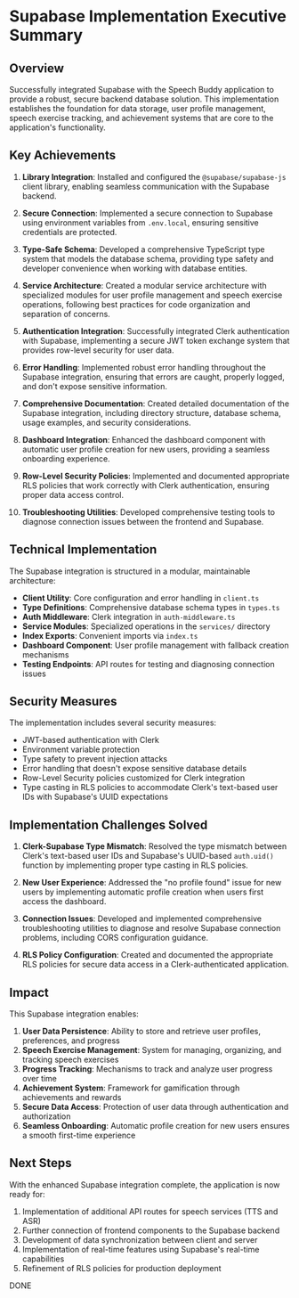 # Supabase Implementation Executive Summary

## Overview

Successfully integrated Supabase with the Speech Buddy application to provide a robust, secure backend database solution. This implementation establishes the foundation for data storage, user profile management, speech exercise tracking, and achievement systems that are core to the application's functionality.

## Key Achievements

1. **Library Integration**: Installed and configured the `@supabase/supabase-js` client library, enabling seamless communication with the Supabase backend.

2. **Secure Connection**: Implemented a secure connection to Supabase using environment variables from `.env.local`, ensuring sensitive credentials are protected.

3. **Type-Safe Schema**: Developed a comprehensive TypeScript type system that models the database schema, providing type safety and developer convenience when working with database entities.

4. **Service Architecture**: Created a modular service architecture with specialized modules for user profile management and speech exercise operations, following best practices for code organization and separation of concerns.

5. **Authentication Integration**: Successfully integrated Clerk authentication with Supabase, implementing a secure JWT token exchange system that provides row-level security for user data.

6. **Error Handling**: Implemented robust error handling throughout the Supabase integration, ensuring that errors are caught, properly logged, and don't expose sensitive information.

7. **Comprehensive Documentation**: Created detailed documentation of the Supabase integration, including directory structure, database schema, usage examples, and security considerations.

8. **Dashboard Integration**: Enhanced the dashboard component with automatic user profile creation for new users, providing a seamless onboarding experience.

9. **Row-Level Security Policies**: Implemented and documented appropriate RLS policies that work correctly with Clerk authentication, ensuring proper data access control.

10. **Troubleshooting Utilities**: Developed comprehensive testing tools to diagnose connection issues between the frontend and Supabase.

## Technical Implementation

The Supabase integration is structured in a modular, maintainable architecture:

- **Client Utility**: Core configuration and error handling in `client.ts`
- **Type Definitions**: Comprehensive database schema types in `types.ts`
- **Auth Middleware**: Clerk integration in `auth-middleware.ts`
- **Service Modules**: Specialized operations in the `services/` directory
- **Index Exports**: Convenient imports via `index.ts`
- **Dashboard Component**: User profile management with fallback creation mechanisms
- **Testing Endpoints**: API routes for testing and diagnosing connection issues

## Security Measures

The implementation includes several security measures:

- JWT-based authentication with Clerk
- Environment variable protection
- Type safety to prevent injection attacks
- Error handling that doesn't expose sensitive database details
- Row-Level Security policies customized for Clerk integration
- Type casting in RLS policies to accommodate Clerk's text-based user IDs with Supabase's UUID expectations

## Implementation Challenges Solved

1. **Clerk-Supabase Type Mismatch**: Resolved the type mismatch between Clerk's text-based user IDs and Supabase's UUID-based `auth.uid()` function by implementing proper type casting in RLS policies.

2. **New User Experience**: Addressed the "no profile found" issue for new users by implementing automatic profile creation when users first access the dashboard.

3. **Connection Issues**: Developed and implemented comprehensive troubleshooting utilities to diagnose and resolve Supabase connection problems, including CORS configuration guidance.

4. **RLS Policy Configuration**: Created and documented the appropriate RLS policies for secure data access in a Clerk-authenticated application.

## Impact

This Supabase integration enables:

1. **User Data Persistence**: Ability to store and retrieve user profiles, preferences, and progress
2. **Speech Exercise Management**: System for managing, organizing, and tracking speech exercises
3. **Progress Tracking**: Mechanisms to track and analyze user progress over time
4. **Achievement System**: Framework for gamification through achievements and rewards
5. **Secure Data Access**: Protection of user data through authentication and authorization
6. **Seamless Onboarding**: Automatic profile creation for new users ensures a smooth first-time experience

## Next Steps

With the enhanced Supabase integration complete, the application is now ready for:

1. Implementation of additional API routes for speech services (TTS and ASR)
2. Further connection of frontend components to the Supabase backend
3. Development of data synchronization between client and server
4. Implementation of real-time features using Supabase's real-time capabilities
5. Refinement of RLS policies for production deployment

DONE 